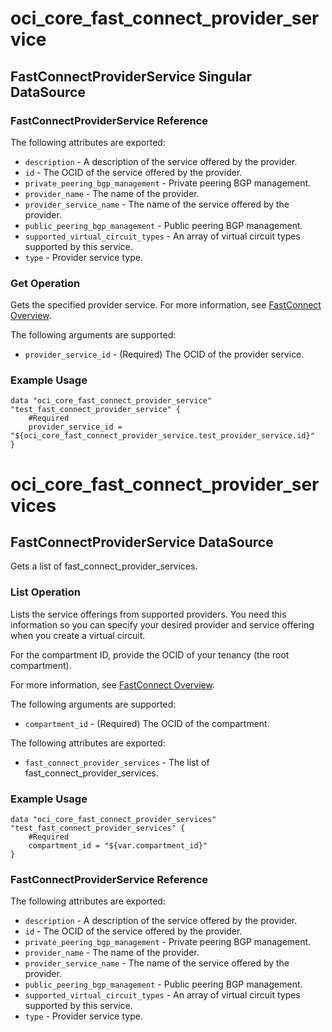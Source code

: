 # oci_core_fast_connect_provider_service

## FastConnectProviderService Singular DataSource

### FastConnectProviderService Reference

The following attributes are exported:

* `description` - A description of the service offered by the provider. 
* `id` - The OCID of the service offered by the provider. 
* `private_peering_bgp_management` - Private peering BGP management. 
* `provider_name` - The name of the provider. 
* `provider_service_name` - The name of the service offered by the provider. 
* `public_peering_bgp_management` - Public peering BGP management. 
* `supported_virtual_circuit_types` - An array of virtual circuit types supported by this service. 
* `type` - Provider service type. 



### Get Operation
Gets the specified provider service.
For more information, see [FastConnect Overview](https://docs.us-phoenix-1.oraclecloud.com/Content/Network/Concepts/fastconnect.htm).


The following arguments are supported:

* `provider_service_id` - (Required) The OCID of the provider service.


### Example Usage

```hcl
data "oci_core_fast_connect_provider_service" "test_fast_connect_provider_service" {
	#Required
	provider_service_id = "${oci_core_fast_connect_provider_service.test_provider_service.id}"
}
```
# oci_core_fast_connect_provider_services

## FastConnectProviderService DataSource

Gets a list of fast_connect_provider_services.

### List Operation
Lists the service offerings from supported providers. You need this
information so you can specify your desired provider and service
offering when you create a virtual circuit.

For the compartment ID, provide the OCID of your tenancy (the root compartment).

For more information, see [FastConnect Overview](https://docs.us-phoenix-1.oraclecloud.com/Content/Network/Concepts/fastconnect.htm).

The following arguments are supported:

* `compartment_id` - (Required) The OCID of the compartment.


The following attributes are exported:

* `fast_connect_provider_services` - The list of fast_connect_provider_services.

### Example Usage

```hcl
data "oci_core_fast_connect_provider_services" "test_fast_connect_provider_services" {
	#Required
	compartment_id = "${var.compartment_id}"
}
```
### FastConnectProviderService Reference

The following attributes are exported:

* `description` - A description of the service offered by the provider. 
* `id` - The OCID of the service offered by the provider. 
* `private_peering_bgp_management` - Private peering BGP management. 
* `provider_name` - The name of the provider. 
* `provider_service_name` - The name of the service offered by the provider. 
* `public_peering_bgp_management` - Public peering BGP management. 
* `supported_virtual_circuit_types` - An array of virtual circuit types supported by this service. 
* `type` - Provider service type. 
